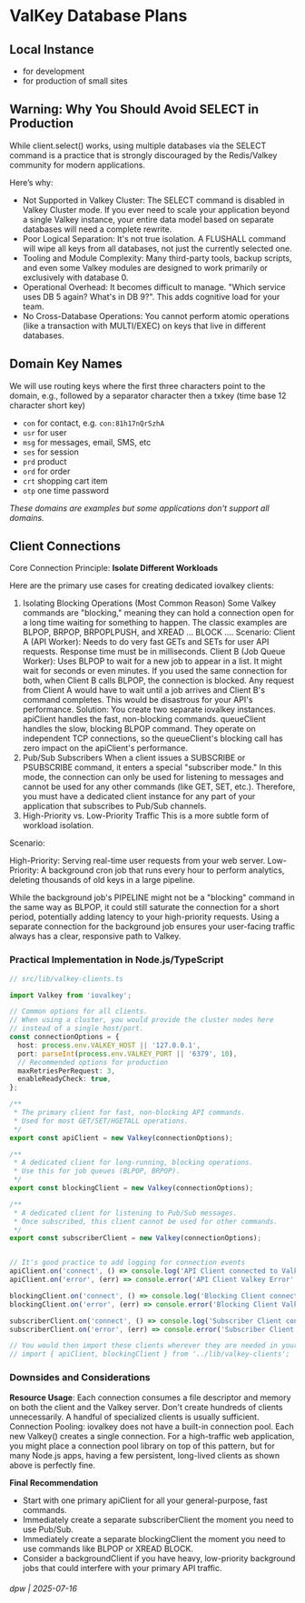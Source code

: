 # ValKey Database Plans

## Local Instance

* for development
* for production of small sites

## **Warning: Why You Should Avoid SELECT in Production**

While client.select() works, using multiple databases via the SELECT command is a practice that is strongly discouraged by the Redis/Valkey community for modern applications.

Here’s why:

* Not Supported in Valkey Cluster: The SELECT command is disabled in Valkey Cluster mode. If you ever need to scale your application beyond a single Valkey instance, your entire data model based on separate databases will need a complete rewrite.
* Poor Logical Separation: It's not true isolation. A FLUSHALL command will wipe all keys from all databases, not just the currently selected one.
* Tooling and Module Complexity: Many third-party tools, backup scripts, and even some Valkey modules are designed to work primarily or exclusively with database 0.
* Operational Overhead: It becomes difficult to manage. "Which service uses DB 5 again? What's in DB 9?". This adds cognitive load for your team.
* No Cross-Database Operations: You cannot perform atomic operations (like a transaction with MULTI/EXEC) on keys that live in different databases.

## Domain Key Names

We will use routing keys where the first three characters point to the domain, e.g., followed by a separator character then a txkey (time base 12 character short key)

* `con` for contact, e.g. `con:81h17nQrSzhA`
* `usr` for user
* `msg` for messages, email, SMS, etc
* `ses` for session 
* `prd` product
* `ord` for order
* `crt` shopping cart item
* `otp` one time password

_These domains are examples but some applications don't support all domains._

## Client Connections

Core Connection Principle: **Isolate Different Workloads**

Here are the primary use cases for creating dedicated iovalkey clients:

1. Isolating Blocking Operations (Most Common Reason)
Some Valkey commands are "blocking," meaning they can hold a connection open for a long time waiting for something to happen. The classic examples are BLPOP, BRPOP, BRPOPLPUSH, and XREAD ... BLOCK ....
Scenario:
Client A (API Worker): Needs to do very fast GETs and SETs for user API requests. Response time must be in milliseconds.
Client B (Job Queue Worker): Uses BLPOP to wait for a new job to appear in a list. It might wait for seconds or even minutes.
If you used the same connection for both, when Client B calls BLPOP, the connection is blocked. Any request from Client A would have to wait until a job arrives and Client B's command completes. This would be disastrous for your API's performance.
Solution: You create two separate iovalkey instances.
apiClient handles the fast, non-blocking commands.
queueClient handles the slow, blocking BLPOP command.
They operate on independent TCP connections, so the queueClient's blocking call has zero impact on the apiClient's performance.
2. Pub/Sub Subscribers
When a client issues a SUBSCRIBE or PSUBSCRIBE command, it enters a special "subscriber mode." In this mode, the connection can only be used for listening to messages and cannot be used for any other commands (like GET, SET, etc.).
Therefore, you must have a dedicated client instance for any part of your application that subscribes to Pub/Sub channels.
3. High-Priority vs. Low-Priority Traffic
This is a more subtle form of workload isolation.

Scenario:

High-Priority: Serving real-time user requests from your web server.
Low-Priority: A background cron job that runs every hour to perform analytics, deleting thousands of old keys in a large pipeline.

While the background job's PIPELINE might not be a "blocking" command in the same way as BLPOP, it could still saturate the connection for a short period, potentially adding latency to your high-priority requests. Using a separate connection for the background job ensures your user-facing traffic always has a clear, responsive path to Valkey.


### Practical Implementation in Node.js/TypeScript

```typescript
// src/lib/valkey-clients.ts

import Valkey from 'iovalkey';

// Common options for all clients.
// When using a cluster, you would provide the cluster nodes here
// instead of a single host/port.
const connectionOptions = {
  host: process.env.VALKEY_HOST || '127.0.0.1',
  port: parseInt(process.env.VALKEY_PORT || '6379', 10),
  // Recommended options for production
  maxRetriesPerRequest: 3,
  enableReadyCheck: true,
};

/**
 * The primary client for fast, non-blocking API commands.
 * Used for most GET/SET/HGETALL operations.
 */
export const apiClient = new Valkey(connectionOptions);

/**
 * A dedicated client for long-running, blocking operations.
 * Use this for job queues (BLPOP, BRPOP).
 */
export const blockingClient = new Valkey(connectionOptions);

/**
 * A dedicated client for listening to Pub/Sub messages.
 * Once subscribed, this client cannot be used for other commands.
 */
export const subscriberClient = new Valkey(connectionOptions);


// It's good practice to add logging for connection events
apiClient.on('connect', () => console.log('API Client connected to Valkey.'));
apiClient.on('error', (err) => console.error('API Client Valkey Error', err));

blockingClient.on('connect', () => console.log('Blocking Client connected to Valkey.'));
blockingClient.on('error', (err) => console.error('Blocking Client Valkey Error', err));

subscriberClient.on('connect', () => console.log('Subscriber Client connected to Valkey.'));
subscriberClient.on('error', (err) => console.error('Subscriber Client Valkey Error', err));

// You would then import these clients wherever they are needed in your app:
// import { apiClient, blockingClient } from '../lib/valkey-clients';
```

### Downsides and Considerations

**Resource Usage**: Each connection consumes a file descriptor and memory on both the client and the Valkey server. Don't create hundreds of clients unnecessarily. A handful of specialized clients is usually sufficient.
Connection Pooling: iovalkey does not have a built-in connection pool. Each new Valkey() creates a single connection. For a high-traffic web application, you might place a connection pool library on top of this pattern, but for many Node.js apps, having a few persistent, long-lived clients as shown above is perfectly fine.

**Final Recommendation**

* Start with one primary apiClient for all your general-purpose, fast commands.
* Immediately create a separate subscriberClient the moment you need to use Pub/Sub.
* Immediately create a separate blockingClient the moment you need to use commands like BLPOP or XREAD BLOCK.
* Consider a backgroundClient if you have heavy, low-priority background jobs that could interfere with your primary API traffic.

###### dpw | 2025-07-16
